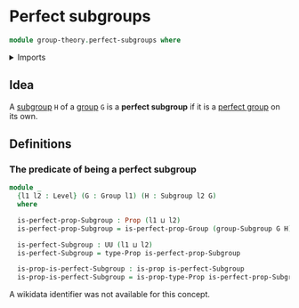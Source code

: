 # Perfect subgroups

```agda
module group-theory.perfect-subgroups where
```

<details><summary>Imports</summary>

```agda
open import foundation.propositions
open import foundation.universe-levels

open import group-theory.groups
open import group-theory.perfect-groups
open import group-theory.subgroups
```

</details>

## Idea

A [subgroup](group-theory.subgroups.md) `H` of a [group](group-theory.groups.md)
`G` is a **perfect subgroup** if it is a
[perfect group](group-theory.perfect-groups.md) on its own.

## Definitions

### The predicate of being a perfect subgroup

```agda
module _
  {l1 l2 : Level} (G : Group l1) (H : Subgroup l2 G)
  where

  is-perfect-prop-Subgroup : Prop (l1 ⊔ l2)
  is-perfect-prop-Subgroup = is-perfect-prop-Group (group-Subgroup G H)

  is-perfect-Subgroup : UU (l1 ⊔ l2)
  is-perfect-Subgroup = type-Prop is-perfect-prop-Subgroup

  is-prop-is-perfect-Subgroup : is-prop is-perfect-Subgroup
  is-prop-is-perfect-Subgroup = is-prop-type-Prop is-perfect-prop-Subgroup
```

A wikidata identifier was not available for this concept.

